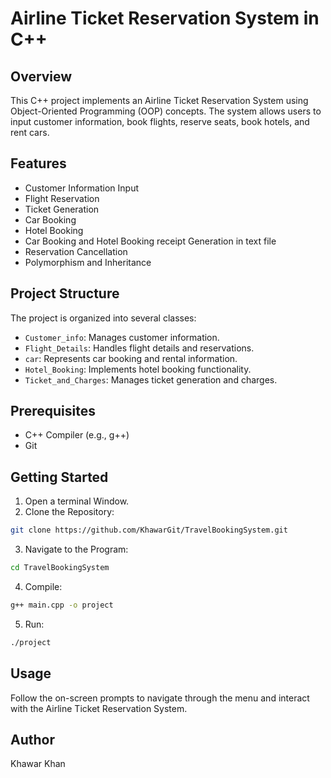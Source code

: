 # Airline Ticket Reservation System in C++

## Overview

This C++ project implements an Airline Ticket Reservation System using Object-Oriented Programming (OOP) concepts. The system allows users to input customer information, book flights, reserve seats, book hotels, and rent cars.

## Features

- Customer Information Input
- Flight Reservation
- Ticket Generation
- Car Booking
- Hotel Booking
- Car Booking and Hotel Booking receipt Generation in text file
- Reservation Cancellation
- Polymorphism and Inheritance

## Project Structure

The project is organized into several classes:

- `Customer_info`: Manages customer information.
- `Flight_Details`: Handles flight details and reservations.
- `car`: Represents car booking and rental information.
- `Hotel_Booking`: Implements hotel booking functionality.
- `Ticket_and_Charges`: Manages ticket generation and charges.



## Prerequisites

- C++ Compiler (e.g., g++)
- Git
  
## Getting Started
1. Open a terminal Window.
2. Clone the Repository:
  ```bash
  git clone https://github.com/KhawarGit/TravelBookingSystem.git
  ```
3. Navigate to the Program:
  ```bash
  cd TravelBookingSystem
  ```
4. Compile:
  ```bash
  g++ main.cpp -o project
  ```
5. Run:
  ```bash
  ./project
  ```
## Usage
Follow the on-screen prompts to navigate through the menu and interact with the Airline Ticket Reservation System.

## Author
Khawar Khan


